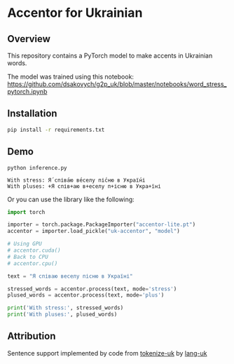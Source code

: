 # Accentor for Ukrainian

## Overview

This repository contains a PyTorch model to make accents in Ukrainian words.

The model was trained using this
notebook: https://github.com/dsakovych/g2p_uk/blob/master/notebooks/word_stress_pytorch.ipynb

## Installation

```bash
pip install -r requirements.txt
```

## Demo

```
python inference.py

With stress: Я́ співа́ю ве́селу пі́сню в Украї́ні
With pluses: +Я спів+аю в+еселу п+існю в Укра+їні
```

Or you can use the library like the following:

```python
import torch

importer = torch.package.PackageImporter("accentor-lite.pt")
accentor = importer.load_pickle("uk-accentor", "model")

# Using GPU
# accentor.cuda()
# Back to CPU
# accentor.cpu()

text = "Я співаю веселу пісню в Україні"

stressed_words = accentor.process(text, mode='stress')
plused_words = accentor.process(text, mode='plus')

print('With stress:', stressed_words)
print('With pluses:', plused_words)
```

## Attribution
Sentence support implemented by code from [tokenize-uk](https://github.com/lang-uk/tokenize-uk) by [lang-uk](https://github.com/lang-uk)